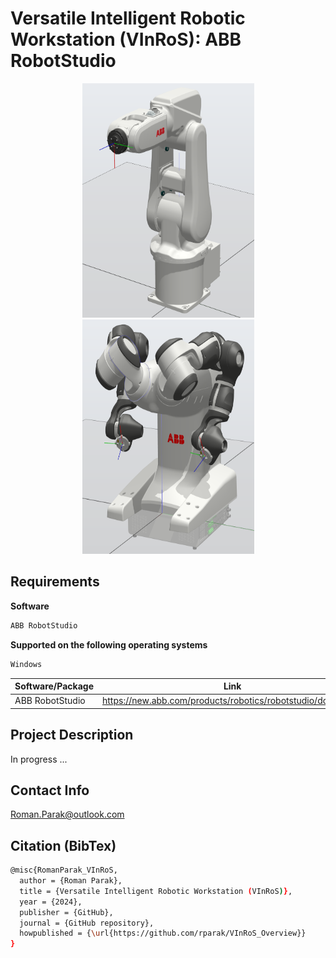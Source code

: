 # Versatile Intelligent Robotic Workstation (VInRoS): ABB RobotStudio

<p align="center">
  <img src=https://github.com/rparak/VInRoS_ABB_RS/blob/main/images/ABB_IRB_120.png width="275" height="375">
  <img src=https://github.com/rparak/VInRoS_ABB_RS/blob/main/images/ABB_IRB_14000.png width="275" height="375">
</p>

## Requirements

**Software**
```bash
ABB RobotStudio
```

**Supported on the following operating systems**
```bash
Windows
```

| Software/Package      | Link                                                                                  |
| --------------------- | ------------------------------------------------------------------------------------- |
| ABB RobotStudio       | https://new.abb.com/products/robotics/robotstudio/downloads                           |


## Project Description

In progress ...

## Contact Info
Roman.Parak@outlook.com

## Citation (BibTex)
```bash
@misc{RomanParak_VInRoS,
  author = {Roman Parak},
  title = {Versatile Intelligent Robotic Workstation (VInRoS)},
  year = {2024},
  publisher = {GitHub},
  journal = {GitHub repository},
  howpublished = {\url{https://github.com/rparak/VInRoS_Overview}}
}
